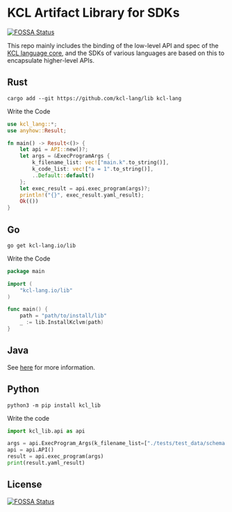 # KCL Artifact Library for SDKs
[![FOSSA Status](https://app.fossa.com/api/projects/git%2Bgithub.com%2Fkcl-lang%2Flib.svg?type=shield)](https://app.fossa.com/projects/git%2Bgithub.com%2Fkcl-lang%2Flib?ref=badge_shield)


This repo mainly includes the binding of the low-level API and spec of the [KCL language core](https://github.com/kcl-lang/kcl), and the SDKs of various languages are based on this to encapsulate higher-level APIs.

## Rust

```shell
cargo add --git https://github.com/kcl-lang/lib kcl-lang
```

Write the Code

```rust
use kcl_lang::*;
use anyhow::Result;

fn main() -> Result<()> {
    let api = API::new()?;
    let args = &ExecProgramArgs {
        k_filename_list: vec!["main.k".to_string()],
        k_code_list: vec!["a = 1".to_string()],
        ..Default::default()
    };
    let exec_result = api.exec_program(args)?;
    println!("{}", exec_result.yaml_result);
    Ok(())
}
```

## Go

```shell
go get kcl-lang.io/lib
```

Write the Code

```go
package main

import (
	"kcl-lang.io/lib"
)

func main() {
    path = "path/to/install/lib"
    _ := lib.InstallKclvm(path)
}
```

## Java

See [here](https://github.com/kcl-lang/kcl-java) for more information.

## Python

```shell
python3 -m pip install kcl_lib
```

Write the code

```python
import kcl_lib.api as api

args = api.ExecProgram_Args(k_filename_list=["./tests/test_data/schema.k"])
api = api.API()
result = api.exec_program(args)
print(result.yaml_result)
```


## License
[![FOSSA Status](https://app.fossa.com/api/projects/git%2Bgithub.com%2Fkcl-lang%2Flib.svg?type=large)](https://app.fossa.com/projects/git%2Bgithub.com%2Fkcl-lang%2Flib?ref=badge_large)